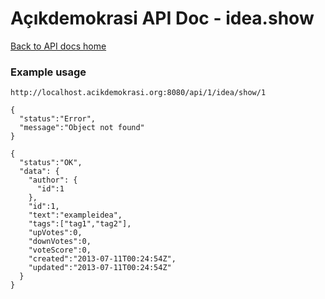 # Açıkdemokrasi API Doc - idea.show

[Back to API docs home](Home)

### Example usage
```
http://localhost.acikdemokrasi.org:8080/api/1/idea/show/1
```
```
{
  "status":"Error",
  "message":"Object not found"
}
```
```
{
  "status":"OK",
  "data": {
    "author": {
      "id":1
    },
    "id":1,
    "text":"exampleidea",
    "tags":["tag1","tag2"],
    "upVotes":0,
    "downVotes":0,
    "voteScore":0,
    "created":"2013-07-11T00:24:54Z",
    "updated":"2013-07-11T00:24:54Z"
  }
}
```